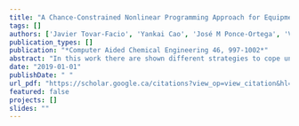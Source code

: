 ```yaml
---
title: "A Chance-Constrained Nonlinear Programming Approach for Equipment Design Under Uncertainty"
tags: []
authors: ['Javier Tovar-Facio', 'Yankai Cao', 'José M Ponce-Ortega', 'Victor M Zavala']
publication_types: []
publication: "*Computer Aided Chemical Engineering 46, 997-1002*"
abstract: "In this work there are shown different strategies to cope uncertainty in large-scale chance-constrained nonlinear programs. We present the design of a flare system as a case study. The design of this system is influenced by several uncertain factors, such as the volume and composition of the waste flow stream to be combusted and the ambient conditions. These systems are currently designed based on typical historical values for waste fuel gases and ambient conditions. Consequently, an improperly designed flare can be susceptible to extreme events previously not experienced. Particularly, we use moment matching (MM) when the algebraic form of the moments and the quantile function of the chance constrained (CC) distribution is known, and for more general settings when the distribution cannot be predicted we use the scenario approach (AS), the popular conditional value at risk (CVaR) and the recently proposed sigmoid value at risk (SigVaR). We demonstrate that the SigVaR approximation offers the best results and this approach overcome the conservative results of the AS and CVaR."
date: "2019-01-01"
publishDate: " "
url_pdf: "https://scholar.google.ca/citations?view_op=view_citation&hl=zh-CN&user=M-s3mjAAAAAJ&cstart=80&citation_for_view=M-s3mjAAAAAJ:UebtZRa9Y70C"
featured: false
projects: []
slides: ""
---
```


